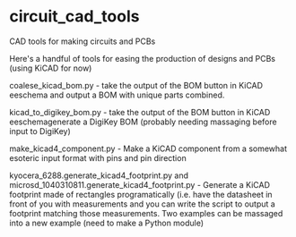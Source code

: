 # circuit_cad_tools
CAD tools for making circuits and PCBs

Here's a handful of tools for easing the production of designs and PCBs (using KiCAD for now)

coalese_kicad_bom.py - take the output of the BOM button in KiCAD eeschema and output a BOM with unique parts combined.

kicad_to_digikey_bom.py - take the output of the BOM button in KiCAD eeschemagenerate a DigiKey BOM (probably needing massaging before input to DigiKey)

make_kicad4_component.py - Make a KiCAD component from a somewhat esoteric input format with pins and pin direction

kyocera_6288.generate_kicad4_footprint.py and microsd_1040310811.generate_kicad4_footprint.py - Generate a KiCAD footprint made of rectangles programatically (i.e. have the datasheet in front of you with measurements and you can write the script to output a footprint matching those measurements.  Two examples can be massaged into a new example (need to make a Python module)
